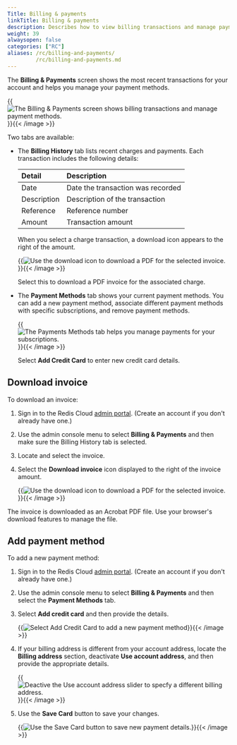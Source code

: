 ```yaml
---
Title: Billing & payments
linkTitle: Billing & payments
description: Describes how to view billing transactions and manage payment methods for Redis Enterprise Cloud subscriptions.   
weight: 39
alwaysopen: false
categories: ["RC"]
aliases: /rc/billing-and-payments/
         /rc/billing-and-payments.md
---
```


The **Billing & Payments** screen shows the most recent transactions for your account and helps you manage your payment methods.

{{<image filename="images/rc/billing-billing-history-tab.png" alt="The Billing & Payments screen shows billing transactions and manage payment methods." >}}{{< /image >}}

Two tabs are available:

- The **Billing History** tab lists recent charges and payments.  Each transaction includes the following details:

    | Detail | Description | 
    |:-------|:------------|
    | Date   | Date the transaction was recorded |
    | Description | Description of the transaction |
    | Reference | Reference number |
    | Amount    | Transaction amount |

    When you select a charge transaction, a download icon appears to the right of the amount.  

    {{<image filename="images/rc/icon-billing-download.png" alt="Use the download icon to download a PDF for the selected invoice." >}}{{< /image >}}

    Select this to download a PDF invoice for the associated charge.

- The **Payment Methods** tab shows your current payment methods.  You can add a new payment method, associate different payment methods with specific subscriptions, and remove payment methods.

    {{<image filename="images/rc/billing-payment-method-tab.png" alt="The Payments Methods tab helps you manage payments for your subscriptions." >}}{{< /image >}}

    Select **Add Credit Card** to enter new credit card details.

## Download invoice

To download an invoice:

1. Sign in to the Redis Cloud [admin portal](https://app.redislabs.com/new/).  (Create an account if you don't already have one.)

2.  Use the admin console menu to select **Billing & Payments** and then make sure the Billing History tab is selected. 

3.  Locate and select the invoice.

4.  Select the **Download invoice** icon displayed to the right of the invoice amount.

    {{<image filename="images/rc/icon-billing-download.png" alt="Use the download icon to download a PDF for the selected invoice." >}}{{< /image >}}

The invoice is downloaded as an Acrobat PDF file.  Use your browser's download features to manage the file.

## Add payment method

To add a new payment method:

1. Sign in to the Redis Cloud [admin portal](https://app.redislabs.com/new/).  (Create an account if you don't already have one.)

2.  Use the admin console menu to select **Billing & Payments** and then select the **Payment Methods** tab.

3.  Select **Add credit card** and then provide the details.

    {{<image filename="images/rc/billing-add-credit-card.png" alt="Select Add Credit Card to add a new payment method" >}}{{< /image >}}

4.  If your billing address is different from your account address, locate the **Billing address** section, deactivate **Use account address**, and then provide the appropriate details.

    {{<image filename="images/rc/billing-update-billing-address.png" alt="Deactive the Use account address slider to specfy a different billing address." >}}{{< /image >}}

5.  Use the **Save Card** button to save your changes.

    {{<image filename="images/rc/button-billing-save-card.png" alt="Use the Save Card button to save new payment details." >}}{{< /image >}}
